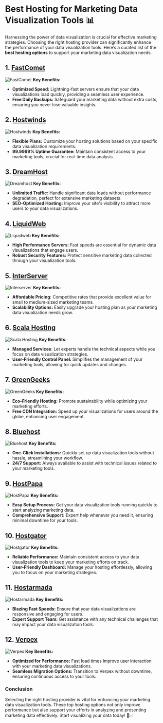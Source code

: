 # Best Hosting for Marketing Data Visualization Tools 📊

Harnessing the power of data visualization is crucial for effective marketing strategies. Choosing the right hosting provider can significantly enhance the performance of your data visualization tools. Here’s a curated list of the **best hosting options** to support your marketing data visualization needs.

## 1. [FastComet](https://snipitx.com/fastcomet-jy)
![FastComet](https://i.imgur.com/7qgXuWp.png "FastComet Hosting")
**Key Benefits:**
- **Optimized Speed:** Lightning-fast servers ensure that your data visualizations load quickly, providing a seamless user experience.
- **Free Daily Backups:** Safeguard your marketing data without extra costs, ensuring you never lose valuable insights.

## 2. [Hostwinds](https://snipitx.com/hostwinds-jy)
![Hostwinds](https://i.imgur.com/53aSNXx.jpeg "Hostwinds Hosting")
**Key Benefits:**
- **Flexible Plans:** Customize your hosting solutions based on your specific data visualization requirements.
- **99.9999% Uptime Guarantee:** Maintain consistent access to your marketing tools, crucial for real-time data analysis.

## 3. [DreamHost](https://snipitx.com/dreamhost-jy)
![Dreamhost](https://i.imgur.com/rXIg8ip.jpeg "Dreamhost Hosting")
**Key Benefits:**
- **Unlimited Traffic:** Handle significant data loads without performance degradation, perfect for extensive marketing datasets.
- **SEO-Optimized Hosting:** Improve your site's visibility to attract more users to your data visualizations.

## 4. [LiquidWeb](https://snipitx.com/liquidweb-jy)
![Liquidweb](https://i.imgur.com/4IvT9SC.jpeg "Liquidweb Hosting")
**Key Benefits:**
- **High Performance Servers:** Fast speeds are essential for dynamic data visualizations that engage users.
- **Robust Security Features:** Protect sensitive marketing data collected through your visualization tools.

## 5. [InterServer](https://snipitx.com/interserver-jy)
![Interserver](https://i.imgur.com/OM5dOEW.jpeg "Interserver Hosting")
**Key Benefits:**
- **Affordable Pricing:** Competitive rates that provide excellent value for small to medium-sized marketing teams.
- **Scalability Options:** Easily upgrade your hosting plan as your marketing data visualization needs grow.

## 6. [Scala Hosting](https://snipitx.com/scala-jy)
![Scala Hosting](https://i.imgur.com/uJ5JIK3.png "Scala Web Hosting")
**Key Benefits:**
- **Managed Services:** Let experts handle the technical aspects while you focus on data visualization strategies.
- **User-Friendly Control Panel:** Simplifies the management of your marketing tools, allowing for quick updates and changes.

## 7. [GreenGeeks](https://snipitx.com/greengeeks-jy)
![GreenGeeks](https://i.imgur.com/eEwuntu.jpg "GreenGeeks Hosting")
**Key Benefits:**
- **Eco-Friendly Hosting:** Promote sustainability while optimizing your marketing efforts.
- **Free CDN Integration:** Speed up your visualizations for users around the globe, enhancing user engagement.

## 8. [Bluehost](https://snipitx.com/bluehost-jy)
![Bluehost](https://i.imgur.com/PasFF9E.jpeg "Bluehost Hosting")
**Key Benefits:**
- **One-Click Installations:** Quickly set up data visualization tools without hassle, streamlining your workflow.
- **24/7 Support:** Always available to assist with technical issues related to your marketing tools.

## 9. [HostPapa](https://snipitx.com/hostpapa-jy)
![HostPapa](https://i.imgur.com/ouDTkvl.jpeg "HostPapa Hosting")
**Key Benefits:**
- **Easy Setup Process:** Get your data visualization tools running quickly to start analyzing marketing data.
- **Comprehensive Support:** Expert help whenever you need it, ensuring minimal downtime for your tools.

## 10. [Hostgator](https://snipitx.com/hostgator-jy)
![Hostgator](https://i.imgur.com/BcVkH57.jpeg "Hostgator Hosting")
**Key Benefits:**
- **Reliable Performance:** Maintain consistent access to your data visualization tools to keep your marketing efforts on track.
- **User-Friendly Dashboard:** Manage your hosting effortlessly, allowing you to focus on your marketing strategies.

## 11. [Hostarmada](https://snipitx.com/hostarmada-jy)
![Hostarmada](https://i.imgur.com/KFbdf3o.jpeg "Hostarmada Hosting")
**Key Benefits:**
- **Blazing Fast Speeds:** Ensure that your data visualizations are responsive and engaging for users.
- **Expert Support Team:** Get assistance with any technical challenges that may impact your data visualization tools.

## 12. [Verpex](https://snipitx.com/verpex-jy)
![Verpex](https://i.imgur.com/6x5LhiS.jpeg "Verpex Hosting")
**Key Benefits:**
- **Optimized for Performance:** Fast load times improve user interaction with your marketing data visualizations.
- **Seamless Migration Options:** Transition to Verpex without downtime, ensuring continuous access to your tools.

### Conclusion
Selecting the right hosting provider is vital for enhancing your marketing data visualization tools. These top hosting options not only improve performance but also support your efforts in analyzing and presenting marketing data effectively. Start visualizing your data today! 🚀📈
